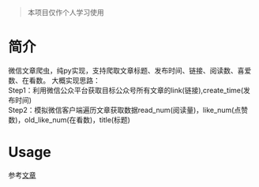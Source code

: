 > 本项目仅作个人学习使用
# 简介
微信文章爬虫，纯py实现，支持爬取文章标题、发布时间、链接、阅读数、喜爱数、在看数。
大概实现思路：<br />
Step1：利用微信公众平台获取目标公众号所有文章的link(链接),create_time(发布时间)<br />
Step2：模拟微信客户端遍历文章获取数据read_num(阅读量)，like_num(点赞数)，old_like_num(在看数)，title(标题)<br />
# Usage
参考[文章](https://blog.lydia0.cn/index.php/Java-E-2/66.html)
